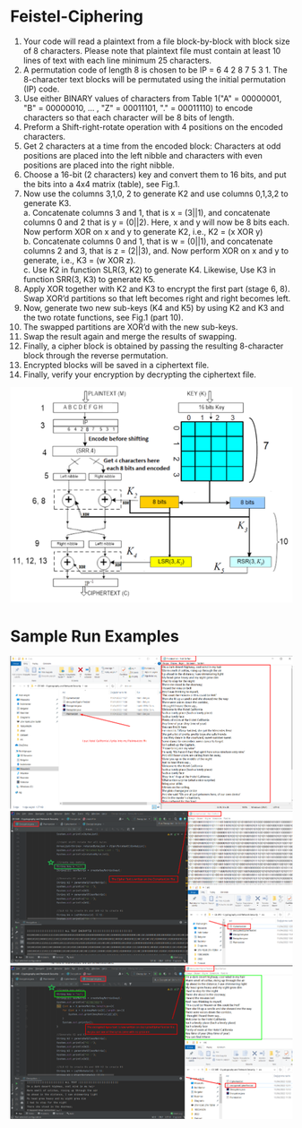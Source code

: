 # Feistel-Ciphering
1) Your code will read a plaintext from a file block-by-block with block size of 8 characters. Please note that plaintext file must contain at least 10 lines of text with each line minimum 25 characters.
2) A permutation code of length 8 is chosen to be IP = 6 4 2 8 7 5 3 1. The 8-character text blocks will be permutated using the initial permutation (IP) code.
3) Use either BINARY values of characters from Table 1("A" = 00000001, "B" = 00000010, ... , "Z" = 00011101, "." = 00011110) to encode characters so that each character will be 8 bits of length.
4) Preform a Shift-right-rotate operation with 4 positions on the encoded characters.
5) Get 2 characters at a time from the encoded block: Characters at odd positions are placed into the left nibble and characters with even positions are placed into the right nibble.
6) Choose a 16-bit (2 characters) key and convert them to 16 bits, and put the bits into a 4x4 matrix (table), see Fig.1.
7) Now use the columns 3,1,0, 2 to generate K2 and use columns 0,1,3,2 to generate K3.
<br />a. Concatenate columns 3 and 1, that is x = (3||1), and concatenate columns 0 and 2 that is y = (0||2). Here, x and y will now be 8 bits each. Now perform XOR on x and y to generate K2, i.e., K2 = (x XOR y)
<br />b. Concatenate columns 0 and 1, that is w = (0||1), and concatenate columns 2 and 3, that is z = (2||3), and. Now perform XOR on x and y to generate, i.e., K3 = (w XOR z).
<br />c. Use K2 in function SLR(3, K2) to generate K4. Likewise, Use K3 in function SRR(3, K3) to generate K5.
8) Apply XOR together with K2 and K3 to encrypt the first part (stage 6, 8). Swap XOR’d partitions so that left becomes right and right becomes left.
9) Now, generate two new sub-keys (K4 and K5) by using K2 and K3 and the two rotate functions, see Fig.1 (part 10).
10) The swapped partitions are XOR’d with the new sub-keys.
11) Swap the result again and merge the results of swapping.
12) Finally, a cipher block is obtained by passing the resulting 8-character block through the reverse permutation.
13) Encrypted blocks will be saved in a ciphertext file.
14) Finally, verify your encryption by decrypting the ciphertext file.

![](ScreenShots/Schema.png)
# Sample Run Examples
![](ScreenShots/Screenshot_1.png)
![](ScreenShots/Screenshot_2.png)
![](ScreenShots/Screenshot_3.png)
